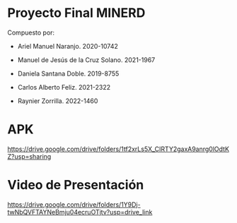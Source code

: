 # Proyecto Final MINERD

Compuesto por:

- Ariel Manuel Naranjo. 2020-10742

- Manuel de Jesús de la Cruz Solano. 2021-1967

- Daniela Santana Doble. 2019-8755

- Carlos Alberto Feliz. 2021-2322

- Raynier Zorrilla. 2022-1460

# APK

https://drive.google.com/drive/folders/1tf2xrLs5X_CIRTY2gaxA9anrg0lOdtKZ?usp=sharing

# Video de Presentación

https://drive.google.com/drive/folders/1Y9Dj-twNbQVFTAYNeBmju04ecruOTjtv?usp=drive_link
